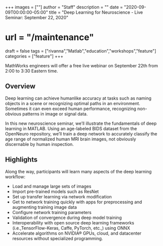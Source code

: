 +++
images = [""]
author = "Staff"
description = ""
date = "2020-09-09T00:00:00-05:00"
title = "Deep Learning for Neuroscience - Live Seminar: September 22, 2020"
# url = "/maintenance"
draft = false
tags = ["rivanna","Matlab","education","workshops","feature"]
categories = ["feature"]
+++

MathWorks engineers will offer a free live webinar on September 22th from 2:00 to 3:30 Eastern time.
<!--more-->

<!-- No Longer Active -->
<!-- [REGISTER HERE](https://www.mathworks.com/company/events/seminars/deep-learning-neuroscience-3152926.html) if you'd like to attend - there's no cost and the presenter will be a MathWorks engineer with an advanced degree - not a marketing or sales person. -->

## Overview

Deep learning can achieve humanlike accuracy at tasks such as naming objects in a scene or recognizing optimal paths in an environment.  Sometimes it can even exceed human performance, recognizing non-obvious patterns in image or signal data.

In this new neuroscience seminar, we’ll illustrate the fundamentals of deep learning in MATLAB.  Using an age-labeled BIDS dataset from the OpenNeuro repository, we’ll train a deep network to accurately classify the age range of normalized human MRI brain images, not obviously discernable by human inspection.

## Highlights

Along the way, participants will learn many aspects of the deep learning workflow:

 * Load and manage large sets of images
 * Import pre-trained models such as ResNet
 * Set up transfer learning via network modification
 * Get to network training quickly with apps for preprocessing and augmenting training image data
 * Configure network training parameters
 * Validation of convergence during deep model training
 * Interoperability with open source deep learning frameworks (i.e.,TensorFlow-Keras, Caffe, PyTorch, etc.,) using ONNX
 * Accelerate algorithms on NVIDIA® GPUs, cloud, and datacenter resources without specialized programming.
